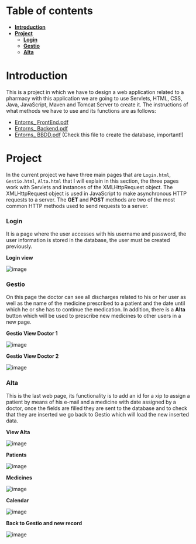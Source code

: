 # Table of contents
 * [**Introduction**](#introduction)
 * [**Project**](#project)
    * [**Login**](#login)
    * [**Gestio**](#gestio)
    * [**Alta**](#alta)

# Introduction 

This is a project in which we have to design a web application related to a pharmacy with this application we are going to use Servlets, HTML, CSS, Java, JavaScript, Maven and Tomcat Server to create it. The instructions of what methods we have to use and its functions are as follows:

* [Entorns_ FrontEnd.pdf](https://github.com/SPiedra955/pharmacy/files/11657564/Entorns_.FrontEnd.pdf)
* [Entorns_ Backend.pdf](https://github.com/SPiedra955/pharmacy/files/11657566/Entorns_.Backend.pdf)
* [Entorns_ BBDD.pdf](https://github.com/SPiedra955/pharmacy/files/11657576/Entorns_.BBDD.pdf) (Check this file to create the database, important!)

# Project

In the current project we have three main pages that are ````Login.html````, ````Gestio.html````, ````Alta.html```` that I will explain in this section, the three pages work with Servlets and instances of the XMLHttpRequest object. The XMLHttpRequest object is used in JavaScript to make asynchronous HTTP requests to a server.
The __GET__ and __POST__ methods are two of the most common HTTP methods used to send requests to a server.

### Login

It is a page where the user accesses with his username and password, the user information is stored in the database, the user must be created previously.

__Login view__

![image](https://github.com/SPiedra955/pharmacy/assets/114516225/84bd966b-986a-47da-b914-747a88babe5c)

### Gestio

On this page the doctor can see all discharges related to his or her user as well as the name of the medicine prescribed to a patient and the date until which he or she has to continue the medication.
In addition, there is a __Alta__ button which will be used to prescribe new medicines to other users in a new page.

__Gestio View Doctor 1__

![image](https://github.com/SPiedra955/pharmacy/assets/114516225/ff76a46b-214e-4c09-8e63-c76cb68e98b8)

__Gestio View Doctor 2__

![image](https://github.com/SPiedra955/pharmacy/assets/114516225/2f1e8570-af44-4756-9c58-7c7d2a082912)

### Alta

This is the last web page, its functionality is to add an id for a xip to assign a patient by means of his e-mail and a medicine with date assigned by a doctor, once the fields are filled they are sent to the database and to check that they are inserted we go back to Gestio which will load the new inserted data.

__View Alta__

![image](https://github.com/SPiedra955/pharmacy/assets/114516225/a74f6cac-79d0-4ba5-9eac-2942b9e09213)

__Patients__

![image](https://github.com/SPiedra955/pharmacy/assets/114516225/242983e6-9447-4f9b-ab24-55dd4eab12c8)

__Medicines__ 

![image](https://github.com/SPiedra955/pharmacy/assets/114516225/fd4ad8b2-eb69-46d1-bfce-525e4aef4c65)

__Calendar__

![image](https://github.com/SPiedra955/pharmacy/assets/114516225/07f0decf-9bff-44dc-b3e1-73334c4270c2)

__Back to Gestio and new record__

![image](https://github.com/SPiedra955/pharmacy/assets/114516225/fda526ad-09e1-4336-950d-3caff6be5422)
